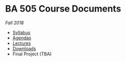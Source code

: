 # BA 505 Course Documents
_Fall 2018_

* [Syllabus](Syllabus.md)
* [Agendas](Agenda)
* [Lectures](Slides)
* [Downloads](Downloads)
* Final Project (TBA)

